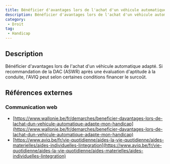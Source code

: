 ```yaml
---
title: Bénéficier d'avantages lors de l'achat d'un véhicule automatique adapté
description: Bénéficier d'avantages lors de l'achat d'un véhicule automatique adapté
category: 
 - Droit
tag: 
 - Handicap
---
```


## Description

Bénéficier d'avantages lors de l'achat d'un véhicule automatique adapté.
Si recommandation de la DAC (ASWR) après une évaluation d'aptitude à la conduite, l'AVIQ peut selon certaines conditions financer le surcoût. 

## Références externes 

### Communication web

- [https://www.wallonie.be/fr/demarches/beneficier-davantages-lors-de-lachat-dun-vehicule-automatique-adapte-mon-handicap](https://www.wallonie.be/fr/demarches/beneficier-davantages-lors-de-lachat-dun-vehicule-automatique-adapte-mon-handicap)
- [https://www.aviq.be/fr/vie-quotidienne/aides-la-vie-quotidienne/aides-materielles/aides-individuelles-lintegration](https://www.aviq.be/fr/vie-quotidienne/aides-la-vie-quotidienne/aides-materielles/aides-individuelles-lintegration)



